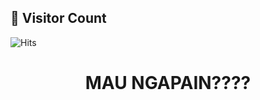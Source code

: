 ## 👀 Visitor Count

![Hits](https://hits.seeyoufarm.com/api/count/incr/badge.svg?url=https%3A%2F%2Fgithub.com%2Fantoo69%2FMusic2025&count_bg=%2379C83D&title_bg=%23555555&icon=github.svg&icon_color=%23E7E7E7&title=visits&edge_flat=false)



<h1 align="center">MAU NGAPAIN????</h1>
